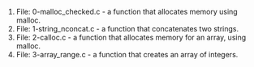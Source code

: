 1. File: 0-malloc_checked.c - a function that allocates memory using malloc.
2. File: 1-string_nconcat.c -  a function that concatenates two strings.
3. File: 2-calloc.c - a function that allocates memory for an array, using malloc.
4. File: 3-array_range.c -  a function that creates an array of integers.
